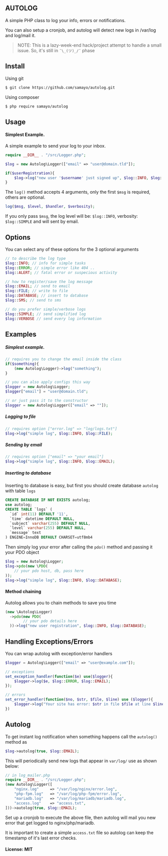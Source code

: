## AUTOLOG

A simple PHP class to log your info, errors or notifications. 

You can also setup a cronjob, and autolog will detect new logs in /var/log and log/mail it. 

> NOTE: This is a lazy-week-end hack/project attempt to handle a small issue. So, it's still in `¯\_(ツ)_/¯` phase

Install
-----

Using git
```bash
$ git clone https://github.com/samayo/autolog.git
```
Using composer
````bash
$ php require samayo/autolog
````

Usage
-----
#### Simplest Example. 
A simple example to send your log to your inbox. 
```php
require __DIR__ . "/src/Logger.php"; 

$log = new Autolog\Logger(["email" => "user@domain.tld"]);

if($userRegistration){
	$log->log("new user '$username' just signed up", $log::INFO, $log::EMAIL); 	
}
```
The `log()` method accepts 4 arguments, only the first `$msg` is required, others are optional. 
```php 
log($msg, $level, $handler, $verbosity);
```
If you only pass `$msg`, the log level will be: `$log::INFO`, verbosity: `$log::SIMPLE` and will sent by email.

Options
-----
You can select any of these options for the 3 optional arguments
```php 
// to describe the log type
$log::INFO; // info for simple tasks
$log::ERROR; // simple error like 404 .. 
$log::ALERT; // fatal error or suspecious activity

// how to register/save the log message
$log::EMAIL; // send to email
$log::FILE; // write to file
$log::DATABASE; // insert to database 
$log::SMS; // send to sms

// do you prefer simple/verbose logs
$log::SIMPLE; // send simplified log
$log::VERBOSE // send every log information
``` 

Examples
-----
##### Simplest example. 
```php 
// requires you to change the email inside the class 
if($something){
	(new Autolog\Logger)->log("something");
}

// you can also apply configs this way
$logger = new Autolog\Logger; 
$logger["email"] = "user@domain.tld"; 

// or just pass it to the constructor
$logger = new Autolog\Logger(["email" => ""]); 
```

##### Logging to file
```php
// requires option ["error.log" => "log/logs.txt"]
$log->log("simple log", $log::INFO, $log::FILE);
```
##### Sending by email
```php
// requires option ["email" => "your email"]
$log->log("simple log", $log::INFO, $log::EMAIL);
```
##### Inserting to database
Inserting to database is easy, but first you should create database `autolog` with table `logs`
```sql
CREATE DATABASE IF NOT EXISTS autolog; 
use autolog;
CREATE TABLE `logs` (
  `id` int(11) DEFAULT '11',
  `time` datetime DEFAULT NULL,
  `subject` varchar(255) DEFAULT NULL,
  `level` varchar(255) DEFAULT NULL,
  `message` text
) ENGINE=InnoDB DEFAULT CHARSET=utf8mb4
```
Then simply log your error after calling the `pdo()` method and passing it your PDO object
```php
$log = new Autolog\Logger;
$log->pdo(new \PDO(
	// your pdo host, db, pass here
)); 
$log->log("simple log", $log::INFO, $log::DATABASE);
```
#### Method chaining
Autolog allows you to chain methods to save you time
```php
(new \Autolog\Logger)
  ->pdo(new PDO(
		// your pdo details here
  ))->log("new user registration", $log::INFO, $log::DATABASE); 
```
Handling Exceptions/Errors
-----
You can wrap autolog with exception/error handlers 
```php 
$logger = Autolog\Logger(["email" => "user@example.com"]); 

// exceptions
set_exception_handler(function($e) use($logger){
	$logger->log($e, $log::ERROR, $log::EMAIL);
}); 

// errors
set_error_handler(function($no, $str, $file, $line) use ($logger){
	$logger->log("Your site has error: $str in file $file at line $line", $log::ERROR, $log::EMAIL);
})

```
Autolog
-----
To get instant log notification when something happens call the `autolog()` method as

```php
$log->autolog(true, $log::EMAIL); 
```
This will periodically send new logs that appear in `var/log/` use as shown below:
```php
// in log_mailer.php
require __DIR__ . "/src/Logger.php";
(new Autolog\Logger([
	"nginx.log" 	=> "/var/log/nginx/error.log",
	"php-fpm.log" 	=> "/var/log/php-fpm/error.log",
	"mariadb.log" 	=> "/var/log/mariadb/mariadb.log",
	"access.log" 	=> "access.txt",
]))->autolog(true, $log::EMAIL); 
```
Set up a cronjob to execute the above file, then 
autolog will mail you new error that get logged to nginx/php/mariadb. 

It is important to create a simple `access.txt` file so autolog can keep 
the timestamp of it's last error checks. 


#### License: MIT

[autolog_archive]: http://github.com/samayo/autolog/releases
